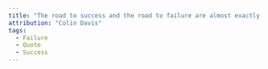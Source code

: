 ```yaml
---
title: "The road to success and the road to failure are almost exactly the same."
attribution: "Colin Davis"
tags:
  - Failure
  - Quote
  - Success
---
```

